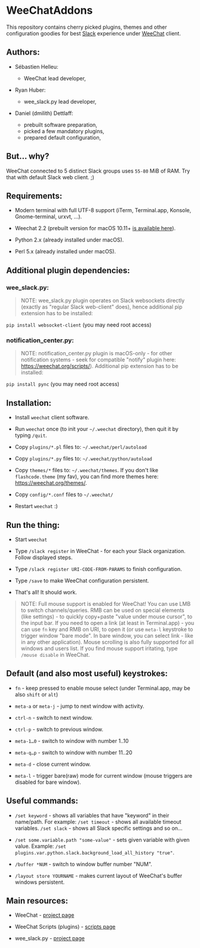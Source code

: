 # WeeChatAddons

This repository contains cherry picked plugins, themes and other configuration goodies for best [Slack](https://slack.com/) experience under [WeeChat](https://weechat.org/) client.


## Authors:


* Sébastien Helleu:
    - WeeChat lead developer,

* Ryan Huber:
    - wee_slack.py lead developer,

* Daniel (dmilith) Dettlaff:
    - prebuilt software preparation,
    - picked a few mandatory plugins,
    - prepared default configuration,


## But… why?

WeeChat connected to 5 distinct Slack groups uses `55-80` MiB of RAM. Try that with default Slack web client. ;)


## Requirements:

* Modern terminal with full UTF-8 support (iTerm, Terminal.app, Konsole, Gnome-terminal, urxvt, …).

* Weechat 2.2 (prebuilt version for macOS 10.11+ [is available here](http://software.verknowsys.com/binary/Darwin-10.11-x86_64/Weechat-2.2-Darwin-10.11-x86_64.txz)).

* Python 2.x (already installed under macOS).

* Perl 5.x (already installed under macOS).


## Additional plugin dependencies:

### wee_slack.py:

> NOTE: wee_slack.py plugin operates on Slack websockets directly (exactly as "regular Slack web-client" does), hence additional pip extension has to be installed:

`pip install websocket-client` (you may need root access)


### notification_center.py:

> NOTE: notification_center.py plugin is macOS-only - for other notification systems - seek for compatible "notify" plugin here: https://weechat.org/scripts/). Additional pip extension has to be installed:

`pip install pync` (you may need root access)


## Installation:

* Install `weechat` client software.

* Run `weechat` once (to init your `~/.weechat` directory), then quit it by typing `/quit`.

* Copy `plugins/*.pl` files to: `~/.weechat/perl/autoload`

* Copy `plugins/*.py` files to: `~/.weechat/python/autoload`

* Copy `themes/*` files to: `~/.weechat/themes`. If you don't like `flashcode.theme` (my fav), you can find more themes here: https://weechat.org/themes/.

* Copy `config/*.conf` files to `~/.weechat/`

* Restart `weechat` :)


## Run the thing:

* Start `weechat`

* Type `/slack register` in WeeChat - for each your Slack organization. Follow displayed steps.

* Type `/slack register URI-CODE-FROM-PARAMS` to finish configuration.

* Type `/save` to make WeeChat configuration persistent.

* That's all! It should work.

> NOTE: Full mouse support is enabled for WeeChat!
>       You can use LMB to switch channels/queries.
>       RMB can be used on special elements (like settings) -
>       to quickly copy+paste "value under mouse cursor", to the input bar.
>       If you need to open a link (at least in Terminal.app) - you can use `fn` key
>       and RMB on URI, to open it (or use `meta-l` keystroke to trigger window "bare mode". In bare window, you can select link - like in any other application).
>       Mouse scrolling is also fully supported for all windows and users list.
>       If you find mouse support iritating, type `/mouse disable` in WeeChat.


## Default (and also most useful) keystrokes:

* `fn` - keep pressed to enable mouse select (under Terminal.app, may be also `shift` or `alt`)

* `meta-a` or `meta-j` - jump to next window with activity.

* `ctrl-n` - switch to next window.

* `ctrl-p` - switch to previous window.

* `meta-1…0` - switch to window with number 1..10

* `meta-q…p` - switch to window with number 11..20

* `meta-d` - close current window.

* `meta-l` - trigger bare(raw) mode for current window (mouse triggers are disabled for bare window).


## Useful commands:

* `/set keyword` - shows all variables that have "keyword" in their name/path. For example: `/set timeout` - shows all available timeout variables. `/set slack` - shows all Slack specific settings and so on…

* `/set some.variable.path "some-value"` - sets given variable with given value. Example: `/set plugins.var.python.slack.background_load_all_history "true"`.

* `/buffer *NUM` - switch to window buffer number "NUM".

* `/layout store YOURNAME` - makes current layout of WeeChat's buffer windows persistent.


## Main resources:

* WeeChat - [project page](https://weechat.org/)

* WeeChat Scripts (plugins) - [scripts page](https://weechat.org/scripts/)

* wee_slack.py - [project page](https://github.com/wee-slack/wee-slack)
